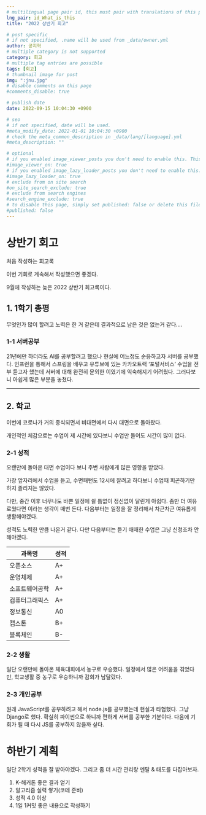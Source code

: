 ```yaml
---
# multilingual page pair id, this must pair with translations of this page. (This name must be unique)
lng_pair: id_What_is_this
title: "2022 상반기 회고"

# post specific
# if not specified, .name will be used from _data/owner.yml
author: 공지혁
# multiple category is not supported
category: 회고
# multiple tag entries are possible
tags: [회고]
# thumbnail image for post
img: ":jnu.jpg"
# disable comments on this page
#comments_disable: true

# publish date
date: 2022-09-15 10:04:30 +0900

# seo
# if not specified, date will be used.
#meta_modify_date: 2022-01-01 10:04:30 +0900
# check the meta_common_description in _data/lang/[language].yml
#meta_description: ""

# optional
# if you enabled image_viewer_posts you don't need to enable this. This is only if image_viewer_posts = false
#image_viewer_on: true
# if you enabled image_lazy_loader_posts you don't need to enable this. This is only if image_lazy_loader_posts = false
#image_lazy_loader_on: true
# exclude from on site search
#on_site_search_exclude: true
# exclude from search engines
#search_engine_exclude: true
# to disable this page, simply set published: false or delete this file
#published: false
---
```

# 상반기 회고

처음 작성하는 회고록

이번 기회로 계속해서 작성했으면 좋겠다.

9월에 작성하는 늦은 2022 상반기 회고록이다.

## 1. 1학기 총평

무엇인가 많이 할려고 노력은 한 거 같은데 결과적으로 남은 것은 없는거 같다….

### 1-1 서버공부

21년에만 하더라도 AI를 공부할려고 했으나 현실에 어느정도 순응하고자 서버를 공부했다. 인프런을 통해서 스프링을 배우고 유튜브에 있는 카카오트랙 ‘포털서비스’ 수업을 전부 듣고자 했는데 서버에 대해 완전히 문외한 이였기에 익숙해지기 어려웠다. 그러다보니 아쉽게 많은 부분을 놓쳤다.

---
## 2. 학교

이번에 코로나가 거의 종식되면서 비대면에서 다시 대면으로 돌아왔다.

개인적인 체감으로는 수업이 제 시간에 있다보니 수업만 들어도 시간이 많이 없다.

### 2-1 성적

오랜만에 돌아온 대면 수업이다 보니 주변 사람에게 많은 영향을 받았다.

가장 앞자리에서 수업을 듣고, 수면패턴도 12시에 잘려고 하다보니 수업때 피곤하기만 하지 졸리지는 않았다.

다만, 중간 이후 너무나도 바쁜 일정에 쉴 틈없이 정신없이 달린게 아쉽다. 좀만 더 여유로웠다면 이라는 생각이 매번 든다. 다음부터는 일정을 잘 정리해서 차근차근 여유롭게 생활해야겠다.

성적도 노력한 만큼 나온거 같다. 다만 다음부터는 듣기 애매한 수업은 그냥 신청조차 안해야겠다.

| 과목명 | 성적 |
| --- | --- |
| 오픈소스 | A+ |
| 운영체제 | A+ |
| 소프트웨어공학 | A+ |
| 컴퓨터그래픽스 | A+ |
| 정보통신 | A0 |
| 캡스톤 | B+ |
| 블록체인 | B- |

### 2-2 생활

일단 오랜만에 돌아온 체육대회에서 농구로 우승했다. 일정에서 많은 어려움을 겪었다만, 학교생활 중 농구로 우승하니까 감회가 남달랐다.

### 2-3 개인공부

원래 JavaScript를 공부하려고 해서 node.js를 공부했는데 현실과 타협했다. 그냥 Django로 했다. 확실히 파이썬으로 하니까 편하게 서버를 공부한 기분이다. 다음에 기회가 될 때 다시 JS를 공부하지 않을까 싶다.


# 하반기 계획


일단 2학기 성적을 잘 받아야겠다. 그리고 좀 더 시간 관리랑 멘탈 & 태도를 다잡아보자.

1. K-해커톤 좋은 결과 얻기
2. 알고리즘 실력 쌓기(코테 준비)
3. 성적 4.0 이상
4. 1일 1커밋 좋은 내용으로 작성하기
